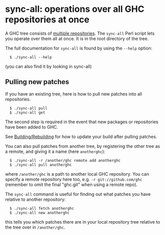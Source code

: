 # sync-all: operations over all GHC repositories at once



A GHC tree consists of [multiple repositories](repositories). The `sync-all` Perl script lets you operate over them all at once. It is in the root directory of the tree.



The full documentation for `sync-all` is found by using the `--help` option:


```wiki
  $ ./sync-all --help
```


(you can also find it by looking in sync-all)


## Pulling new patches



If you have an existing tree, here is how to pull new patches into all repositories.


```wiki
  $ ./sync-all pull
  $ ./sync-all get
```


The second step is required in the event that new packages or repositories have been added to GHC.



See [Building/Rebuilding](building/rebuilding) for how to update your build after pulling patches.



You can also pull patches from another tree, by registering the other tree as a remote, and giving it a name (here `anotherghc`):


```wiki
  $ ./sync-all -r /another/ghc remote add anotherghc
  $ ./sync-all pull anotherghc
```


where `/another/ghc` is a path to another local GHC repository.  You can specify a remote repository here too, e.g. `-r git://github.com/ghc` (remember to omit the final "ghc.git" when using a remote repo).



The `sync-all` command is useful for finding out what patches you have relative to another repository:


```wiki
  $ ./sync-all fetch anotherghc
  $ ./sync-all new anotherghc
```


this tells you which patches there are in your local repository tree relative to the tree over in `/another/ghc`.


